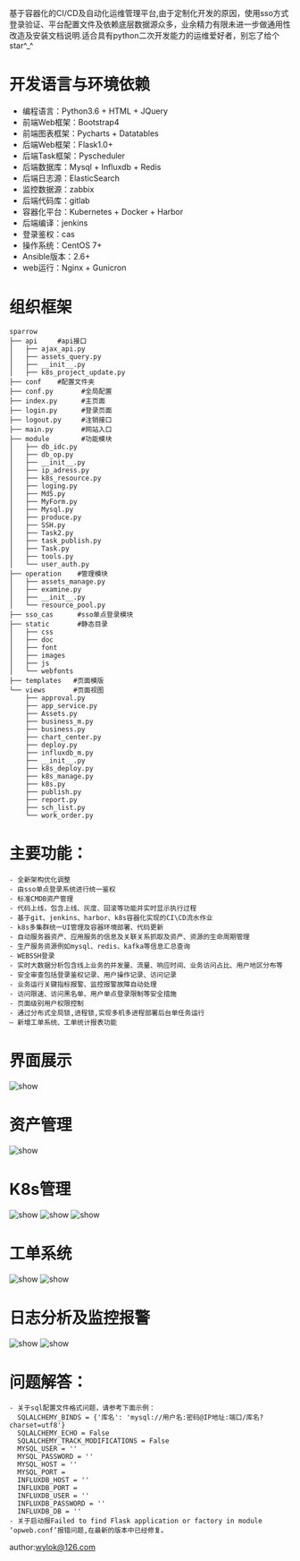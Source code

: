 基于容器化的CI/CD及自动化运维管理平台,由于定制化开发的原因，使用sso方式登录验证、平台配置文件及依赖底层数据源众多，业余精力有限未进一步做通用性改造及安装文档说明.适合具有python二次开发能力的运维爱好者，别忘了给个star^_^
# 开发语言与环境依赖 #
  - 编程语言：Python3.6 + HTML + JQuery
  - 前端Web框架：Bootstrap4
  - 前端图表框架：Pycharts + Datatables
  - 后端Web框架：Flask1.0+
  - 后端Task框架：Pyscheduler
  - 后端数据库：Mysql + Influxdb + Redis
  - 后端日志源：ElasticSearch
  - 监控数据源：zabbix
  - 后端代码库：gitlab
  - 容器化平台：Kubernetes + Docker + Harbor
  - 后端编译：jenkins
  - 登录鉴权：cas
  - 操作系统：CentOS 7+
  - Ansible版本：2.6+
  - web运行：Nginx + Gunicron
# 组织框架 #
    sparrow
    ├── api     #api接口
    │   ├── ajax_api.py
    │   ├── assets_query.py
    │   ├── __init__.py
    │   ├── k8s_project_update.py
    ├── conf    #配置文件夹
    ├── conf.py       #全局配置
    ├── index.py      #主页面
    ├── login.py      #登录页面
    ├── logout.py     #注销接口
    ├── main.py       #网站入口
    ├── module        #功能模块
    │   ├── db_idc.py
    │   ├── db_op.py
    │   ├── __init__.py
    │   ├── ip_adress.py
    │   ├── k8s_resource.py
    │   ├── loging.py
    │   ├── Md5.py
    │   ├── MyForm.py
    │   ├── Mysql.py
    │   ├── produce.py
    │   ├── SSH.py
    │   ├── Task2.py
    │   ├── task_publish.py
    │   ├── Task.py
    │   ├── tools.py
    │   └── user_auth.py
    ├── operation    #管理模块
    │   ├── assets_manage.py
    │   ├── examine.py
    │   ├── __init__.py
    │   └── resource_pool.py
    ├── sso_cas      #sso单点登录模块
    ├── static       #静态目录
    │   ├── css
    │   ├── doc
    │   ├── font
    │   ├── images
    │   ├── js
    │   └── webfonts
    ├── templates   #页面模版
    └── views       #页面视图
        ├── approval.py
        ├── app_service.py
        ├── Assets.py
        ├── business_m.py
        ├── business.py
        ├── chart_center.py
        ├── deploy.py
        ├── influxdb_m.py
        ├── __init__.py
        ├── k8s_deploy.py
        ├── k8s_manage.py
        ├── k8s.py
        ├── publish.py
        ├── report.py
        ├── sch_list.py
        └── work_order.py
# 主要功能： #
    - 全新架构优化调整
    - 由sso单点登录系统进行统一鉴权
    - 标准CMDB资产管理
    - 代码上线，包含上线、灰度、回滚等功能并实时显示执行过程 
    - 基于git、jenkins、harbor、k8s容器化实现的CI\CD流水作业 
    - k8s多集群统一UI管理及容器环境部署、代码更新
    - 自动服务器资产、应用服务的信息及关联关系抓取及资产、资源的生命周期管理
    - 生产服务资源例如mysql、redis、kafka等信息汇总查询
    - WEBSSH登录
    - 实时大数据分析包含线上业务的并发量、流量、响应时间、业务访问占比、用户地区分布等
    - 安全审查包括登录鉴权记录、用户操作记录、访问记录
    - 业务运行关键指标报警、监控报警故障自动处理
    - 访问限速、访问黑名单、用户单点登录限制等安全措施
    - 页面级别用户权限控制
    - 通过分布式全局锁,进程锁,实现多机多进程部署后台单任务运行
    — 新增工单系统、工单统计报表功能    
# 界面展示
![show](https://github.com/wylok/opsweb/blob/master/static/images/01.jpg)
# 资产管理
![show](https://github.com/wylok/opsweb/blob/master/static/images/02.jpg)
# K8s管理
![show](https://github.com/wylok/opsweb/blob/master/static/images/6.jpg)
![show](https://github.com/wylok/opsweb/blob/master/static/images/7.jpg)
![show](https://github.com/wylok/opsweb/blob/master/static/images/03.jpg)
# 工单系统
![show](https://github.com/wylok/opsweb/blob/master/static/images/4.jpg)
![show](https://github.com/wylok/opsweb/blob/master/static/images/5.jpg)
# 日志分析及监控报警
![show](https://github.com/wylok/opsweb/blob/master/static/images/8.jpg)
![show](https://github.com/wylok/opsweb/blob/master/static/images/9.jpg)
# 问题解答： #
    - 关于sql配置文件格式问题，请参考下面示例：
      SQLALCHEMY_BINDS = {'库名': 'mysql://用户名:密码@IP地址:端口/库名?charset=utf8'}
      SQLALCHEMY_ECHO = False
      SQLALCHEMY_TRACK_MODIFICATIONS = False
      MYSQL_USER = ''
      MYSQL_PASSWORD = ''
      MYSQL_HOST = ''
      MYSQL_PORT = 
      INFLUXDB_HOST = ''
      INFLUXDB_PORT = 
      INFLUXDB_USER = ''
      INFLUXDB_PASSWORD = ''
      INFLUXDB_DB = ''
    - 关于启动报Failed to find Flask application or factory in module ‘opweb.conf’报错问题,在最新的版本中已经修复。
author:wylok@126.com

